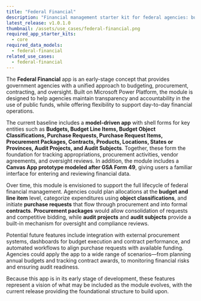 ```yaml
---
title: "Federal Financial"
description: "Financial management starter kit for federal agencies: budgeting, procurement, and reporting."
latest_release: v1.0.1.0
thumbnail: /assets/use_cases/federal-financial.png
required_app_starter_kits:
  - core
required_data_models:
  - federal-financial
related_use_cases:
  - federal-financial
---
```


The **Federal Financial** app is an early-stage concept that provides government agencies with a unified approach to budgeting, procurement, contracting, and oversight. Built on Microsoft Power Platform, the module is designed to help agencies maintain transparency and accountability in the use of public funds, while offering flexibility to support day-to-day financial operations.

The current baseline includes a **model-driven app** with shell forms for key entities such as **Budgets, Budget Line Items, Budget Object Classifications, Purchase Requests, Purchase Request Items, Procurement Packages, Contracts, Products, Locations, States or Provinces, Audit Projects, and Audit Subjects**. Together, these form the foundation for tracking appropriations, procurement activities, vendor agreements, and oversight reviews. In addition, the module includes a **Canvas App prototype modeled after GSA Form 49**, giving users a familiar interface for entering and reviewing financial data.

Over time, this module is envisioned to support the full lifecycle of federal financial management. Agencies could plan allocations at the **budget and line item** level, categorize expenditures using **object classifications**, and initiate **purchase requests** that flow through procurement and into formal **contracts**. **Procurement packages** would allow consolidation of requests and competitive bidding, while **audit projects** and **audit subjects** provide a built-in mechanism for oversight and compliance reviews.

Potential future features include integration with external procurement systems, dashboards for budget execution and contract performance, and automated workflows to align purchase requests with available funding. Agencies could apply the app to a wide range of scenarios—from planning annual budgets and tracking contract awards, to monitoring financial risks and ensuring audit readiness.

Because this app is in its early stage of development, these features represent a vision of what may be included as the module evolves, with the current release providing the foundational structure to build upon.

